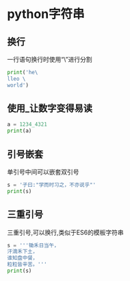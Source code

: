 # python字符串

## 换行

一行语句换行时使用“\”进行分割

```python
print('he\
lleo \
world')
```

## 使用_让数字变得易读

```python
a = 1234_4321
print(a)
```

## 引号嵌套

单引号中间可以嵌套双引号

```python
s = '子曰:"学而时习之，不亦说乎"'
print(s)
```

## 三重引号

三重引号,可以换行,类似于ES6的模板字符串

```python
s = '''锄禾日当午，
汗滴禾下土，
谁知盘中餐，
粒粒皆辛苦。'''
print(s)
```

